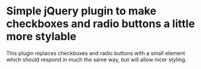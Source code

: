 # Simple jQuery plugin to make checkboxes and radio buttons a little more stylable


This plugin replaces checkboxes and radio buttons with a small element which
should respond in much the same way, but will allow nicer styling.